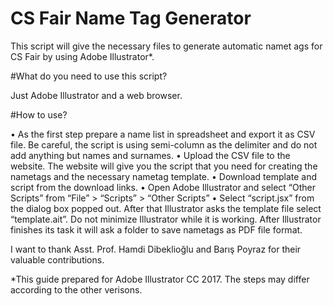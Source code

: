 # CS Fair Name Tag Generator

This script will give the necessary files to generate automatic namet ags for CS Fair by using Adobe Illustrator*.

#What do you need to use this script?

Just Adobe Illustrator and a web browser.

#How to use?

• As the first step prepare a name list in spreadsheet and export it as CSV file. Be careful, the script is using semi-column as the delimiter and do not add anything but names and surnames.
• Upload the CSV file to the website. The website will give you the script that you need for creating the nametags and the necessary nametag template.
• Download template and script from the download links.
• Open Adobe Illustrator and select “Other Scripts” from “File” > “Scripts” >
“Other Scripts”
• Select “script.jsx” from the dialog box popped out. After that Illustrator asks the template file select “template.ait”. Do not minimize Illustrator while it is working. After Illustrator finishes its task it will ask a folder to save nametags as PDF file format.

I want to thank
Asst. Prof. Hamdi Dibeklioğlu
and
Barış Poyraz for their valuable contributions.

*This guide prepared for Adobe Illustrator CC 2017. The steps may differ according to the other verisons.
